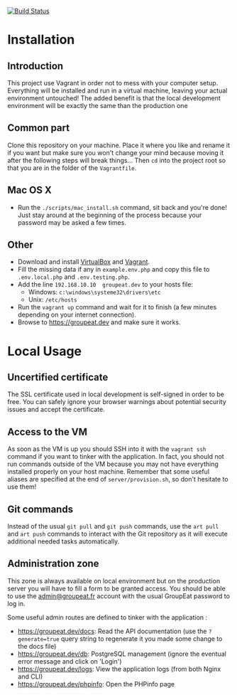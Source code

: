 [![Build Status](https://api.shippable.com/projects/54a71363d46935d5fbc15ac1/badge?branchName=master)](https://app.shippable.com/projects/54a71363d46935d5fbc15ac1/builds/latest)

# Installation

## Introduction

This project use Vagrant in order not to mess with your computer setup. Everything will be installed and run in a virtual machine, leaving your actual environment untouched! The added benefit is that the local development environment will be exactly the same than the production one

## Common part

Clone this repository on your machine. Place it where you like and rename it if you want but make sure you won't change your mind because moving it after the following steps will break things... Then `cd` into the project root so that you are in the folder of the `Vagrantfile`.

## Mac OS X
 - Run the `./scripts/mac_install.sh` command, sit back and you're done! Just stay around at the beginning of the process because your password may be asked a few times.

## Other
 - Download and install [VirtualBox](https://www.virtualbox.org/wiki/Downloads) and [Vagrant](https://www.vagrantup.com/downloads.html).
 - Fill the missing data if any in `example.env.php` and copy this file to `.env.local.php` and `.env.testing.php`.
 - Add the line `192.168.10.10  groupeat.dev` to your hosts file:
   - Windows: `c:\windows\systeme32\drivers\etc`
   - Unix: `/etc/hosts`
 - Run the `vagrant up` command and wait for it to finish (a few minutes depending on your internet connection).
 - Browse to https://groupeat.dev and make sure it works.

# Local Usage

## Uncertified certificate

The SSL certificate used in local development is self-signed in order to be free. You can safely ignore your browser warnings about potential security issues and accept the certificate.

## Access to the VM

As soon as the VM is up you should SSH into it with the `vagrant ssh` command if you want to tinker with the application. In fact, you should not run commands outside of the VM because you may not have everything installed properly on your host machine.
Remember that some useful aliases are specified at the end of `server/provision.sh`, so don't hesitate to use them!

## Git commands

Instead of the usual `git pull` and `git push` commands, use the `art pull` and `art push` commands to interact with the Git repository as it will execute additional needed tasks automatically.

## Administration zone

This zone is always available on local environment but on the production server you will have to fill a form to be granted access. You should be able to use the admin@groupeat.fr account with the usual GroupEat password to log in.

Some useful admin routes are defined to tinker with the application :

 - https://groupeat.dev/docs: Read the API documentation (use the `?generate=true` query string to regenerate it you made some change to the docs file)
 - https://groupeat.dev/db: PostgreSQL management (ignore the eventual error message and click on 'Login')
 - https://groupeat.dev/logs: View the application logs (from both Nginx and CLI)
 - https://groupeat.dev/phpinfo: Open the PHPinfo page
